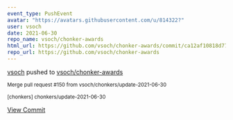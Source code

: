 ```yaml
---
event_type: PushEvent
avatar: "https://avatars.githubusercontent.com/u/814322?"
user: vsoch
date: 2021-06-30
repo_name: vsoch/chonker-awards
html_url: https://github.com/vsoch/chonker-awards/commit/ca12af10818d778c15c61c507eaa771b26715409
repo_url: https://github.com/vsoch/chonker-awards
---
```


<a href='https://github.com/vsoch' target='_blank'>vsoch</a> pushed to <a href='https://github.com/vsoch/chonker-awards' target='_blank'>vsoch/chonker-awards</a>

<small>Merge pull request #150 from vsoch/chonkers/update-2021-06-30

[chonkers] chonkers/update-2021-06-30</small>

<a href='https://github.com/vsoch/chonker-awards/commit/ca12af10818d778c15c61c507eaa771b26715409' target='_blank'>View Commit</a>